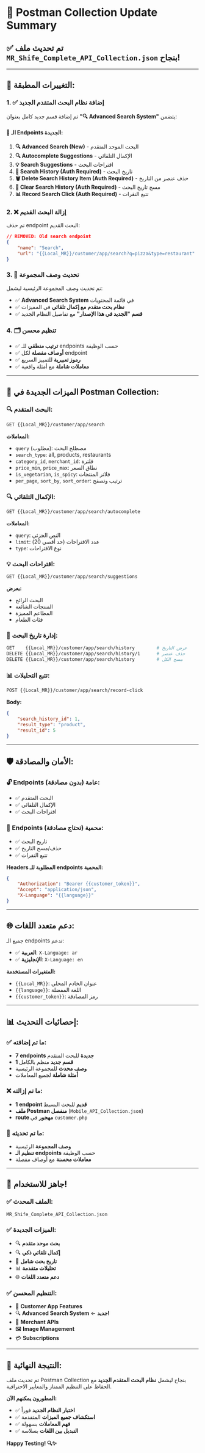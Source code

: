 # 📱 Postman Collection Update Summary

## ✅ تم تحديث ملف `MR_Shife_Complete_API_Collection.json` بنجاح!

---

## 🔄 **التغييرات المطبقة:**

### **1. ✅ إضافة نظام البحث المتقدم الجديد**

تم إضافة قسم جديد كامل بعنوان **"🔍 Advanced Search System"** يتضمن:

#### **📍 الـ Endpoints الجديدة:**
1. **🔍 Advanced Search (New)** - البحث الموحد المتقدم
2. **🔍 Autocomplete Suggestions** - الإكمال التلقائي
3. **💡 Search Suggestions** - اقتراحات البحث
4. **📜 Search History (Auth Required)** - تاريخ البحث
5. **🗑️ Delete Search History Item (Auth Required)** - حذف عنصر من التاريخ
6. **🧹 Clear Search History (Auth Required)** - مسح تاريخ البحث
7. **📊 Record Search Click (Auth Required)** - تتبع النقرات

### **2. ❌ إزالة البحث القديم**

تم حذف endpoint البحث القديم:
```json
// REMOVED: Old search endpoint
{
    "name": "Search",
    "url": "{{Local_MR}}/customer/app/search?q=pizza&type=restaurant"
}
```

### **3. 📝 تحديث وصف المجموعة**

تم تحديث وصف المجموعة الرئيسية ليشمل:
- ✅ **Advanced Search System** في قائمة المحتويات
- ✅ **نظام بحث متقدم مع إكمال تلقائي** في المميزات
- ✅ **قسم "الجديد في هذا الإصدار"** مع تفاصيل النظام الجديد

### **4. 🗂️ تنظيم محسن**

- ✅ **ترتيب منطقي** للـ endpoints حسب الوظيفة
- ✅ **أوصاف مفصلة** لكل endpoint
- ✅ **رموز تعبيرية** للتمييز السريع
- ✅ **معاملات شاملة** مع أمثلة واقعية

---

## 🎯 **الميزات الجديدة في Postman Collection:**

### **🔍 البحث المتقدم:**
```bash
GET {{Local_MR}}/customer/app/search
```
**المعاملات:**
- `query` (مطلوب): مصطلح البحث
- `search_type`: all, products, restaurants
- `category_id`, `merchant_id`: فلترة
- `price_min`, `price_max`: نطاق السعر
- `is_vegetarian`, `is_spicy`: فلاتر المنتجات
- `per_page`, `sort_by`, `sort_order`: ترتيب وتصفح

### **🔍 الإكمال التلقائي:**
```bash
GET {{Local_MR}}/customer/app/search/autocomplete
```
**المعاملات:**
- `query`: النص الجزئي
- `limit`: عدد الاقتراحات (حد أقصى 20)
- `type`: نوع الاقتراحات

### **💡 اقتراحات البحث:**
```bash
GET {{Local_MR}}/customer/app/search/suggestions
```
**يعرض:**
- البحث الرائج
- المنتجات الشائعة
- المطاعم المميزة
- فئات الطعام

### **📜 إدارة تاريخ البحث:**
```bash
GET    {{Local_MR}}/customer/app/search/history        # عرض التاريخ
DELETE {{Local_MR}}/customer/app/search/history/1      # حذف عنصر
DELETE {{Local_MR}}/customer/app/search/history        # مسح الكل
```

### **📊 تتبع التحليلات:**
```bash
POST {{Local_MR}}/customer/app/search/record-click
```
**Body:**
```json
{
    "search_history_id": 1,
    "result_type": "product",
    "result_id": 5
}
```

---

## 🛡️ **الأمان والمصادقة:**

### **🔓 Endpoints عامة (بدون مصادقة):**
- ✅ البحث المتقدم
- ✅ الإكمال التلقائي
- ✅ اقتراحات البحث

### **🔐 Endpoints محمية (تحتاج مصادقة):**
- ✅ تاريخ البحث
- ✅ حذف/مسح التاريخ
- ✅ تتبع النقرات

**Headers المطلوبة للـ endpoints المحمية:**
```json
{
    "Authorization": "Bearer {{customer_token}}",
    "Accept": "application/json",
    "X-Language": "{{language}}"
}
```

---

## 🌐 **دعم متعدد اللغات:**

جميع الـ endpoints تدعم:
- ✅ **العربية**: `X-Language: ar`
- ✅ **الإنجليزية**: `X-Language: en`

**المتغيرات المستخدمة:**
- `{{Local_MR}}`: عنوان الخادم المحلي
- `{{language}}`: اللغة المفضلة
- `{{customer_token}}`: رمز المصادقة

---

## 📊 **إحصائيات التحديث:**

### **✅ ما تم إضافته:**
- **7 endpoints جديدة** للبحث المتقدم
- **1 قسم جديد** منظم بالكامل
- **وصف محدث** للمجموعة الرئيسية
- **أمثلة شاملة** لجميع المعاملات

### **❌ ما تم إزالته:**
- **1 endpoint قديم** للبحث البسيط
- **ملف Postman منفصل** (`Mobile_API_Collection.json`)
- **route مهجور** في `customer.php`

### **🔄 ما تم تحديثه:**
- **وصف المجموعة** الرئيسية
- **تنظيم الـ endpoints** حسب الوظيفة
- **معاملات محسنة** مع أوصاف مفصلة

---

## 🚀 **جاهز للاستخدام!**

### **✅ الملف المحدث:**
`MR_Shife_Complete_API_Collection.json`

### **✅ الميزات الجديدة:**
- 🔍 **بحث موحد متقدم**
- 🔍 **إكمال تلقائي ذكي**
- 📜 **تاريخ بحث شامل**
- 📊 **تحليلات متقدمة**
- 🌐 **دعم متعدد اللغات**

### **✅ التنظيم المحسن:**
- 📱 **Customer App Features**
- 🔍 **Advanced Search System** ← **جديد!**
- 🏪 **Merchant APIs**
- 🖼️ **Image Management**
- 💳 **Subscriptions**

---

## 🎉 **النتيجة النهائية:**

تم تحديث ملف Postman Collection بنجاح ليشمل **نظام البحث المتقدم الجديد** مع الحفاظ على التنظيم الممتاز والمعايير الاحترافية. 

**المطورون يمكنهم الآن:**
- ✅ **اختبار النظام الجديد** فوراً
- ✅ **استكشاف جميع الميزات** المتقدمة
- ✅ **فهم المعاملات** بسهولة
- ✅ **التبديل بين اللغات** بسلاسة

**Happy Testing! 🔍✨**
